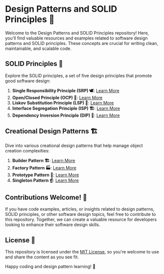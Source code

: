 # Design Patterns and SOLID Principles 🌟

Welcome to the Design Patterns and SOLID Principles repository! Here, you'll find valuable resources and examples related to software design patterns and SOLID principles. These concepts are crucial for writing clean, maintainable, and scalable code.

## SOLID Principles 🏢

Explore the SOLID principles, a set of five design principles that promote good software design:

1. **Single Responsibility Principle (SRP) 🕊️**: [Learn More](Design%20Patterns/SOLID%20Design%20Principles/Single%20Responsibiity%20Principle.md)
2. **Open/Closed Principle (OCP) 🚪**: [Learn More](Design%20Patterns/SOLID%20Design%20Principles/Open-Closed%20Principle.md)
3. **Liskov Substitution Principle (LSP) 🔄**: [Learn More](Design%20Patterns/SOLID%20Design%20Principles/Liskov%20Substitution%20Principle.md)
4. **Interface Segregation Principle (ISP) 🏗️**: [Learn More](Design%20Patterns/SOLID%20Design%20Principles/Interface%20Segregation%20Principle.md)
5. **Dependency Inversion Principle (DIP) 🔄**: [Learn More](Design%20Patterns/SOLID%20Design%20Principles/Dependency%20Inversion%20Principle.md)

## Creational Design Patterns 🏗️

Dive into various creational design patterns that help manage object creation complexities:

1. **Builder Pattern 🏗️**: [Learn More](Design%20Patterns/Creational/Builder%20Pattern.md)
2. **Factory Pattern 🏭**: [Learn More](Design%20Patterns/Creational/Factories.md)
3. **Prototype Pattern 🔄**: [Learn More](Design%20Patterns/Creational/Prototype.md)
4. **Singleton Pattern ☝️**: [Learn More](Design%20Patterns/Creational/Singleton.md)

## Contributions Welcome! 🙌

If you have code examples, articles, or insights related to design patterns, SOLID principles, or other software design topics, feel free to contribute to this repository. Together, we can create a valuable resource for developers looking to enhance their software design skills.

## License 📝

This repository is licensed under the [MIT License](LICENSE.md), so you're welcome to use and share the content as you see fit.

Happy coding and design pattern learning! 🚀

